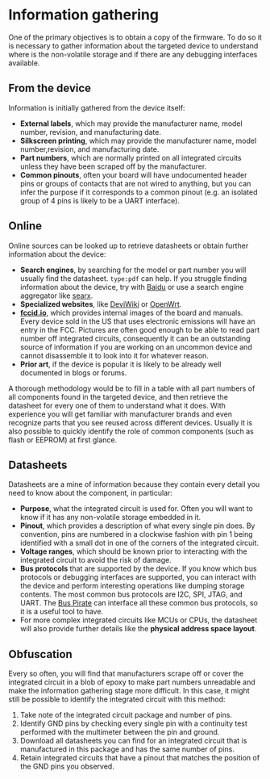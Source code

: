 # Information gathering

One of the primary objectives is to obtain a copy of the firmware. To do so it
is necessary to gather information about the targeted device to understand where
is the non-volatile storage and if there are any debugging interfaces available.

## From the device

Information is initially gathered from the device itself:

  - **External labels**, which may provide the manufacturer name, model number,
    revision, and manufacturing date.
  - **Silkscreen printing**, which may provide the manufacturer name, model
    number,revision, and manufacturing date.
  - **Part numbers**, which are normally printed on all integrated circuits
    unless they have been scraped off by the manufacturer.
  - **Common pinouts**, often your board will have undocumented header
    pins or groups of contacts that are not wired to anything, but you can
    infer the purpose if it corresponds to a common pinout (e.g. an isolated
    group of 4 pins is likely to be a UART interface).

## Online

Online sources can be looked up to retrieve datasheets or obtain further
information about the device:

  - **Search engines**, by searching for the model or part number you will
    usually find the datasheet. `type:pdf` can
    help. If you struggle finding information about the device, try with
    [Baidu](https://baidu.com) or use a search engine aggregator like
    [searx](https://searx.space).
  - **Specialized websites**, like
    [DeviWiki](https://deviwiki.com) or [OpenWrt](https://openwrt.com).
  - [**fccid.io**](https://fccid.io), which provides internal images of the board
    and manuals. Every device sold in the US that uses electronic emissions will
    have an entry in the FCC. Pictures are often good enough to be able to read
    part number off integrated circuits, consequently it can be an
    outstanding source of information if you are working on an uncommon device
    and cannot disassemble it to look into it for whatever reason.
  - **Prior art**, if the device is popular it is likely to be already well
    documented in blogs or forums.

A thorough methodology would be to fill in a table with all part numbers of all
components found in the targeted device, and then retrieve the datasheet
for every one of them to understand what it does. With experience you will get
familiar with manufacturer brands and even recognize parts that you see reused
across different devices. Usually it is also possible to quickly identify the
role of common components (such as flash or EEPROM) at first glance.

## Datasheets

Datasheets are a mine of information because they contain every detail you need to know about the component, in particular:

  - **Purpose**, what the integrated circuit is used for. Often you will want
    to know if it has any non-volatile storage embedded in it.
  - **Pinout**, which provides a description of what every single pin does. By
    convention, pins are numbered in a clockwise fashion with pin 1 being
    identified with a small dot in one of the corners of the integrated circuit.
  - **Voltage ranges**, which should be known prior to interacting with the
    integrated circuit to avoid the risk of damage.
  - **Bus protocols** that are supported by the device. If you know which
    bus protocols or debugging interfaces are supported, you can interact with
    the device and perform interesting operations like dumping storage contents.
    The most common bus protocols are I2C, SPI, JTAG, and UART. The
    [Bus Pirate](http://dangerousprototypes.com/docs/Bus_Pirate)
    can interface all these common bus protocols, so it is a useful tool to have.
  - For more complex integrated circuits like MCUs or CPUs, the datasheet will
    also provide further details like the **physical address space layout**.
    
## Obfuscation
    
Every so often, you will find that manufacturers scrape off or cover the
integrated circuit in a blob of epoxy to make part numbers unreadable and make
the information gathering stage more difficult. In this case, it might still be
possible to identify the integrated circuit with this method:

  1. Take note of the integrated circuit package and number of pins.
  2. Identify GND pins by checking every single pin with a continuity test
     performed with the multimeter between the pin and ground.
  3. Download all datasheets you can find for an integrated circuit that is
     manufactured in this package and has the same number of pins.
  4. Retain integrated circuits that have a pinout that matches the position of
     the GND pins you observed.
